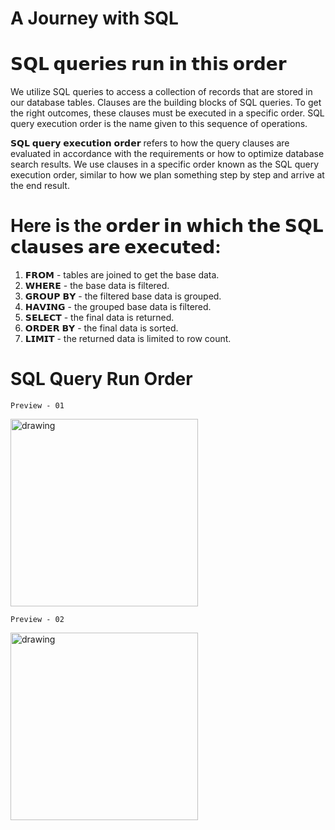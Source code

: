 
# A Journey with SQL

# 𝗦𝗤𝗟 𝗾𝘂𝗲𝗿𝗶𝗲𝘀 𝗿𝘂𝗻 𝗶𝗻 𝘁𝗵𝗶𝘀 𝗼𝗿𝗱𝗲𝗿

We utilize SQL queries to access a collection of records that are stored in our database tables. Clauses are the building blocks of SQL queries. To get the right outcomes, these clauses must be executed in a specific order. SQL query execution order is the name given to this sequence of operations.

𝗦𝗤𝗟 𝗾𝘂𝗲𝗿𝘆 𝗲𝘅𝗲𝗰𝘂𝘁𝗶𝗼𝗻 𝗼𝗿𝗱𝗲𝗿 refers to how the query clauses are evaluated in accordance with the requirements or how to optimize database search results. We use clauses in a specific order known as the SQL query execution order, similar to how we plan something step by step and arrive at the end result.

# Here is the 𝗼𝗿𝗱𝗲𝗿 𝗶𝗻 𝘄𝗵𝗶𝗰𝗵 𝘁𝗵𝗲 𝗦𝗤𝗟 𝗰𝗹𝗮𝘂𝘀𝗲𝘀 𝗮𝗿𝗲 𝗲𝘅𝗲𝗰𝘂𝘁𝗲𝗱:

1. 𝗙𝗥𝗢𝗠 - tables are joined to get the base data.
2. 𝗪𝗛𝗘𝗥𝗘 - the base data is filtered.
3. 𝗚𝗥𝗢𝗨𝗣 𝗕𝗬 - the filtered base data is grouped.
4. 𝗛𝗔𝗩𝗜𝗡𝗚 - the grouped base data is filtered.
5. 𝗦𝗘𝗟𝗘𝗖𝗧 - the final data is returned.
6. 𝗢𝗥𝗗𝗘𝗥 𝗕𝗬 - the final data is sorted.
7. 𝗟𝗜𝗠𝗜𝗧 - the returned data is limited to row count.

# SQL Query Run Order

` Preview - 01 `

<img src="Interview-SQL-Challenges/Images/1668954335595.jfif" alt="drawing" style="width:300px;"/>

` Preview - 02 `

<img src="Interview-SQL-Challenges/Images/𝗦𝗤𝗟%20𝗾𝘂𝗲𝗿𝗶𝗲𝘀%20𝗿𝘂𝗻%20𝗶𝗻%20𝘁𝗵𝗶𝘀%20𝗼𝗿𝗱𝗲𝗿.jfif" alt="drawing" style="width:300px;"/>
